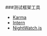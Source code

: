 ###测试框架工具

* [Karma](http://karma-runner.github.io/0.8/index.html)
* [Intern](https://theintern.github.io/)
* [NightWatch.js](http://nightwatchjs.org/)